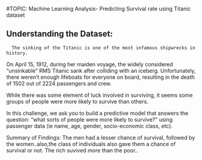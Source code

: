 #TOPIC: Machine Learning Analysis- Predicting Survival rate using Titanic dataset
 ## Understanding the Dataset:
      The sinking of the Titanic is one of the most infamous shipwrecks in history.

On April 15, 1912, during her maiden voyage, the widely considered “unsinkable” RMS Titanic sank after colliding with an iceberg. Unfortunately, there weren’t enough lifeboats for everyone on board, resulting in the death of 1502 out of 2224 passengers and crew.

While there was some element of luck involved in surviving, it seems some groups of people were more likely to survive than others.

In this challenge, we ask you to build a predictive model that answers the question: “what sorts of people were more likely to survive?” using passenger data (ie name, age, gender, socio-economic class, etc).

Summary of Findings: 
The men had a lesser chance of survival, followed by the women..also,the class of individuals also gave them a chance of survival or not. The rich suvived more than the poor..
